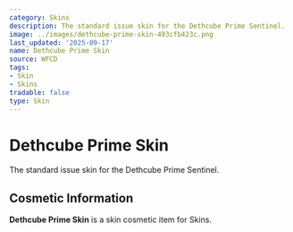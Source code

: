 ```yaml
---
category: Skins
description: The standard issue skin for the Dethcube Prime Sentinel.
image: ../images/dethcube-prime-skin-493cfb423c.png
last_updated: '2025-09-17'
name: Dethcube Prime Skin
source: WFCD
tags:
- Skin
- Skins
tradable: false
type: Skin
---
```


# Dethcube Prime Skin

The standard issue skin for the Dethcube Prime Sentinel.

## Cosmetic Information

**Dethcube Prime Skin** is a skin cosmetic item for Skins.

